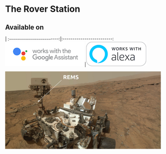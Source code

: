 # The Rover Station

## Available on
|
:-------------------------:|:-------------------------:
![Google Assistant](https://raw.githubusercontent.com/xbauquet/Rover/master/docs/resources/XPM_BADGING_GoogleAssistant_HOR.png)|![Alexa](https://raw.githubusercontent.com/xbauquet/Rover/master/docs/resources/alexa.png)

![REMS](https://raw.githubusercontent.com/xbauquet/Rover/master/docs/resources/rems-top.jpg)
